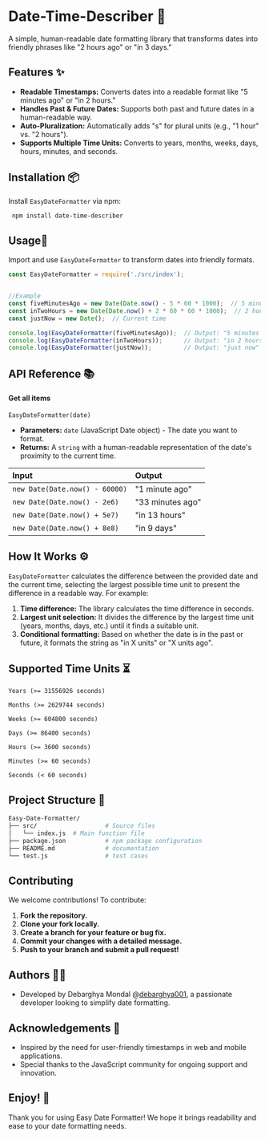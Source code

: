
# Date-Time-Describer 🌟

A simple, human-readable date formatting library that transforms dates into friendly phrases like "2 hours ago" or "in 3 days."


## Features ✨

- **Readable Timestamps:** Converts dates into a readable format like "5 minutes ago" or "in 2 hours."
- **Handles Past & Future Dates:** Supports both past and future dates in a human-readable way.
- **Auto-Pluralization:** Automatically adds "s" for plural units (e.g., "1 hour" vs. "2 hours").
- **Supports Multiple Time Units:** Converts to years, months, weeks, days, hours, minutes, and seconds.


## Installation 📦

Install ```EasyDateFormatter``` via npm:

```bash
 npm install date-time-describer

```
    
## Usage📖
Import and use ```EasyDateFormatter``` to transform dates into friendly formats.

```javascript
const EasyDateFormatter = require('./src/index');


//Example
const fiveMinutesAgo = new Date(Date.now() - 5 * 60 * 1000);  // 5 minutes in the past
const inTwoHours = new Date(Date.now() + 2 * 60 * 60 * 1000);  // 2 hours in the future
const justNow = new Date();  // Current time

console.log(EasyDateFormatter(fiveMinutesAgo));  // Output: "5 minutes ago"
console.log(EasyDateFormatter(inTwoHours));      // Output: "in 2 hours"
console.log(EasyDateFormatter(justNow));         // Output: "just now"
```


## API Reference 📚

#### Get all items

`EasyDateFormatter(date)`

- **Parameters:** ```date``` (JavaScript Date object) - The date you want to format.
- **Returns:** A ```string``` with a human-readable representation of the date's proximity to the current time.

| Input      | Output              |
| :--------  | :------------------------- |
| `new Date(Date.now() - 60000)`  | "1 minute ago" |
| `new Date(Date.now() - 2e6)`    | "33 minutes ago"|
| `new Date(Date.now() + 5e7)`    | "in 13 hours"   |
| `new Date(Date.now() + 8e8)`    | "in 9 days"     |




## How It Works ⚙️

```EasyDateFormatter``` calculates the difference between the provided date and the current time, selecting the largest possible time unit to present the difference in a readable way. For example:

1. **Time difference:** The library calculates the time difference in seconds.
2. **Largest unit selection:** It divides the difference by the largest time unit (years, months, days, etc.) until it finds a suitable unit.
3. **Conditional formatting:** Based on whether the date is in the past or future, it formats the string as "in X units" or "X units ago".

## Supported Time Units ⏳
`Years (>= 31556926 seconds)`

`Months (>= 2629744 seconds)`

`Weeks (>= 604800 seconds)`

`Days (>= 86400 seconds)`

`Hours (>= 3600 seconds)`

`Minutes (>= 60 seconds)`

`Seconds (< 60 seconds)`
## Project Structure 📂

```bash
Easy-Date-Formatter/
├── src/                   # Source files
│   └── index.js  # Main function file
├── package.json           # npm package configuration
├── README.md              # documentation 
└── test.js                # test cases
```
## Contributing

We welcome contributions! To contribute:

1. **Fork the repository.**
2. **Clone your fork locally.**
3. **Create a branch for your feature or bug fix.**
4. **Commit your changes with a detailed message.**
5. **Push to your branch and submit a pull request!**


## Authors 🙋‍♂️

- Developed by Debarghya Mondal @[debarghya001](https://github.com/Debarghya001), a passionate developer looking to simplify date formatting.


## Acknowledgements 🌟

- Inspired by the need for user-friendly timestamps in web and mobile applications.
- Special thanks to the JavaScript community for ongoing support and innovation.


## Enjoy! 🎉
Thank you for using Easy Date Formatter! We hope it brings readability and ease to your date formatting needs.